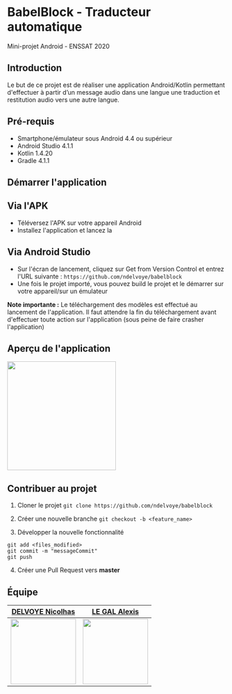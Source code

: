 
BabelBlock - Traducteur automatique
============================================================
Mini-projet Android - ENSSAT 2020

Introduction
------------
Le but de ce projet est de réaliser une application Android/Kotlin permettant d'effectuer à partir d’un message
audio dans une langue une traduction et restitution audio vers une autre langue.

Pré-requis
--------------
* Smartphone/émulateur sous Android 4.4 ou supérieur
* Android Studio 4.1.1
* Kotlin 1.4.20
* Gradle 4.1.1


Démarrer l'application
----------------------
## Via l'APK
* Téléversez l'APK sur votre appareil Android
* Installez l'application et lancez la

## Via Android Studio
* Sur l'écran de lancement, cliquez sur Get from Version Control et entrez l'URL suivante :  `https://github.com/ndelvoye/babelblock`
* Une fois le projet importé, vous pouvez build le projet et le démarrer sur votre appareil/sur un émulateur

**Note importante :** Le téléchargement des modèles est effectué au lancement de l'application. Il faut attendre la fin du téléchargement avant d'effectuer toute action sur l'application (sous peine de faire crasher l'application)

Aperçu de l'application
-----------------------
<img src="https://cdn.discordapp.com/attachments/459445161882288129/786620316835250216/Screenshot_20201210-164757_DELVOYE_LEGAL_BabelBlock.jpg" width="250" />

Contribuer au projet
---------------
1. Cloner le projet
`git clone https://github.com/ndelvoye/babelblock`

2. Créer une nouvelle branche
`git checkout -b <feature_name>`

3. Développer la nouvelle fonctionnalité
```
git add <files_modified>
git commit -m "messageCommit"
git push
```

4. Créer une Pull Request vers **master**


Équipe
-------
| <a href="https://github.com/ndelvoye" target="_blank">**DELVOYE Nicolhas**</a> | <a href="https://github.com/galeadon" target="_blank">**LE GAL Alexis**</a> |
| :---: |:---:| 
| <a href="https://github.com/ndelvoye" target="_blank"><img src="https://avatars0.githubusercontent.com/u/33501606?v3&s=200" width="150" height="150" /></a> |   <a href="https://github.com/galeadon" target="_blank"><img src="https://avatars2.githubusercontent.com/u/51356870?v3&s=200" width="150" height="150" /></a> | 
